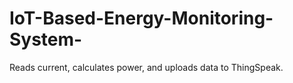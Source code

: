# IoT-Based-Energy-Monitoring-System-
Reads current, calculates power, and uploads data to ThingSpeak.
